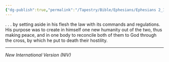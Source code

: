 ```yaml
---
{"dg-publish":true,"permalink":"/Tapestry/Bible/Ephesians/Ephesians 2_15b-16/","title":"Ephesians 2:15b-16","hide":true,"tags":["bible-verse","bible-verse"],"dgHomeLink":true,"dgShowLocalGraph":true,"dgEnableSearch":true}
---
```


. . . by setting aside in his flesh the law with its commands and regulations. His purpose was to create in himself one new humanity out of the two, thus making peace,  and in one body to reconcile both of them to God through the cross, by which he put to death their hostility.

---
*New International Version (NIV)*